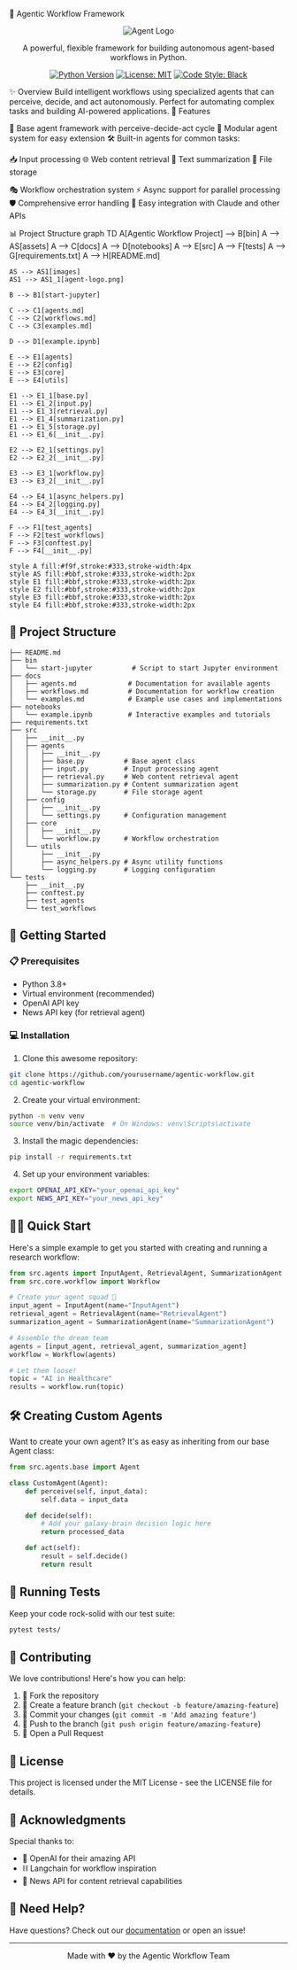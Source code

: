 🤖 Agentic Workflow Framework
<p align="center">
  <img src="assets/images/Agent_image.png" alt="Agent Logo">
</p>
<p align="center">
  A powerful, flexible framework for building autonomous agent-based workflows in Python.
</p>
<p align="center">
  <a href="https://www.python.org/downloads/"><img src="https://img.shields.io/badge/python-3.8%2B-blue.svg" alt="Python Version"></a>
  <a href="https://opensource.org/licenses/MIT"><img src="https://img.shields.io/badge/License-MIT-yellow.svg" alt="License: MIT"></a>
  <a href="https://github.com/psf/black"><img src="https://img.shields.io/badge/code%20style-black-000000.svg" alt="Code Style: Black"></a>
</p>
✨ Overview
Build intelligent workflows using specialized agents that can perceive, decide, and act autonomously. Perfect for automating complex tasks and building AI-powered applications.
🚀 Features

🧠 Base agent framework with perceive-decide-act cycle
🔌 Modular agent system for easy extension
🛠️ Built-in agents for common tasks:

📥 Input processing
🌐 Web content retrieval
📝 Text summarization
💾 File storage


🎭 Workflow orchestration system
⚡ Async support for parallel processing
🛡️ Comprehensive error handling
🤝 Easy integration with Claude and other APIs

📊 Project Structure
graph TD
    A[Agentic Workflow Project] --> B[bin]
    A --> AS[assets]
    A --> C[docs]
    A --> D[notebooks]
    A --> E[src]
    A --> F[tests]
    A --> G[requirements.txt]
    A --> H[README.md]

    AS --> AS1[images]
    AS1 --> AS1_1[agent-logo.png]

    B --> B1[start-jupyter]

    C --> C1[agents.md]
    C --> C2[workflows.md]
    C --> C3[examples.md]

    D --> D1[example.ipynb]

    E --> E1[agents]
    E --> E2[config]
    E --> E3[core]
    E --> E4[utils]

    E1 --> E1_1[base.py]
    E1 --> E1_2[input.py]
    E1 --> E1_3[retrieval.py]
    E1 --> E1_4[summarization.py]
    E1 --> E1_5[storage.py]
    E1 --> E1_6[__init__.py]

    E2 --> E2_1[settings.py]
    E2 --> E2_2[__init__.py]

    E3 --> E3_1[workflow.py]
    E3 --> E3_2[__init__.py]

    E4 --> E4_1[async_helpers.py]
    E4 --> E4_2[logging.py]
    E4 --> E4_3[__init__.py]

    F --> F1[test_agents]
    F --> F2[test_workflows]
    F --> F3[conftest.py]
    F --> F4[__init__.py]

    style A fill:#f9f,stroke:#333,stroke-width:4px
    style AS fill:#bbf,stroke:#333,stroke-width:2px
    style E1 fill:#bbf,stroke:#333,stroke-width:2px
    style E2 fill:#bbf,stroke:#333,stroke-width:2px
    style E3 fill:#bbf,stroke:#333,stroke-width:2px
    style E4 fill:#bbf,stroke:#333,stroke-width:2px

## 📁 Project Structure

```
├── README.md
├── bin
│   └── start-jupyter          # Script to start Jupyter environment
├── docs
│   ├── agents.md             # Documentation for available agents
│   ├── workflows.md          # Documentation for workflow creation
│   └── examples.md           # Example use cases and implementations
├── notebooks
│   └── example.ipynb         # Interactive examples and tutorials
├── requirements.txt
├── src
│   ├── __init__.py
│   ├── agents
│   │   ├── __init__.py
│   │   ├── base.py          # Base agent class
│   │   ├── input.py         # Input processing agent
│   │   ├── retrieval.py     # Web content retrieval agent
│   │   ├── summarization.py # Content summarization agent
│   │   └── storage.py       # File storage agent
│   ├── config
│   │   ├── __init__.py
│   │   └── settings.py      # Configuration management
│   ├── core
│   │   ├── __init__.py
│   │   └── workflow.py      # Workflow orchestration
│   └── utils
│       ├── __init__.py
│       ├── async_helpers.py # Async utility functions
│       └── logging.py       # Logging configuration
└── tests
    ├── __init__.py
    ├── conftest.py
    ├── test_agents
    └── test_workflows
```

## 🚀 Getting Started

### 📋 Prerequisites

- Python 3.8+
- Virtual environment (recommended)
- OpenAI API key
- News API key (for retrieval agent)

### 💻 Installation

1. Clone this awesome repository:
```bash
git clone https://github.com/yourusername/agentic-workflow.git
cd agentic-workflow
```

2. Create your virtual environment:
```bash
python -m venv venv
source venv/bin/activate  # On Windows: venv\Scripts\activate
```

3. Install the magic dependencies:
```bash
pip install -r requirements.txt
```

4. Set up your environment variables:
```bash
export OPENAI_API_KEY="your_openai_api_key"
export NEWS_API_KEY="your_news_api_key"
```

## 🏃‍♂️ Quick Start

Here's a simple example to get you started with creating and running a research workflow:

```python
from src.agents import InputAgent, RetrievalAgent, SummarizationAgent
from src.core.workflow import Workflow

# Create your agent squad 🤖
input_agent = InputAgent(name="InputAgent")
retrieval_agent = RetrievalAgent(name="RetrievalAgent")
summarization_agent = SummarizationAgent(name="SummarizationAgent")

# Assemble the dream team
agents = [input_agent, retrieval_agent, summarization_agent]
workflow = Workflow(agents)

# Let them loose!
topic = "AI in Healthcare"
results = workflow.run(topic)
```

## 🛠️ Creating Custom Agents

Want to create your own agent? It's as easy as inheriting from our base Agent class:

```python
from src.agents.base import Agent

class CustomAgent(Agent):
    def perceive(self, input_data):
        self.data = input_data

    def decide(self):
        # Add your galaxy-brain decision logic here
        return processed_data

    def act(self):
        result = self.decide()
        return result
```

## 🧪 Running Tests

Keep your code rock-solid with our test suite:

```bash
pytest tests/
```

## 🤝 Contributing

We love contributions! Here's how you can help:

1. 🍴 Fork the repository
2. 🌱 Create a feature branch (`git checkout -b feature/amazing-feature`)
3. 💫 Commit your changes (`git commit -m 'Add amazing feature'`)
4. 🚀 Push to the branch (`git push origin feature/amazing-feature`)
5. 🎉 Open a Pull Request

## 📜 License

This project is licensed under the MIT License - see the LICENSE file for details.

## 🙏 Acknowledgments

Special thanks to:
- 🤖 OpenAI for their amazing API
- ⛓️ Langchain for workflow inspiration
- 📰 News API for content retrieval capabilities

## 🤔 Need Help?

Have questions? Check out our [documentation](docs/) or open an issue!

---

<div align="center">
Made with ❤️ by the Agentic Workflow Team
</div>